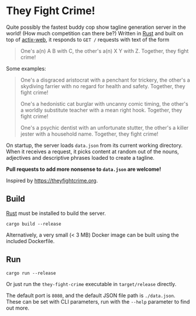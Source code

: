 They Fight Crime!
=================

Quite possibly the fastest buddy cop show tagline generation server in the
world! (How much competition can there be?) Written in
[Rust](https://www.rust-lang.org/) and built on top of
[actix-web](https://actix.rs/), it responds to `GET /` requests with text of the
form

> One's a(n) A B with C, the other's a(n) X Y with Z. Together, they fight crime!

Some examples:

> One's a disgraced aristocrat with a penchant for trickery, the other's a skydiving farrier with no regard for health and safety. Together, they fight crime!
>
> One's a hedonistic cat burglar with uncanny comic timing, the other's a worldly substitute teacher with a mean right hook. Together, they fight crime!
>
> One's a psychic dentist with an unfortunate stutter, the other's a killer jester with a household name. Together, they fight crime!

On startup, the server loads `data.json` from its current working directory.
When it receives a request, it picks content at random out of the nouns,
adjectives and descriptive phrases loaded to create a tagline.

**Pull requests to add more nonsense to `data.json` are welcome!**

Inspired by <https://theyfightcrime.org>.

## Build

[Rust](https://www.rust-lang.org/) must be installed to build the server.

```shell
cargo build --release
```

Alternatively, a very small (< 3 MB) Docker image can be built using the
included Dockerfile.

## Run

```shell
cargo run --release
```

Or just run the `they-fight-crime` executable in `target/release` directly.

The default port is `8080`, and the default JSON file path is `./data.json`.
These can be set with CLI parameters, run with the `--help` parameter to find
out more.
